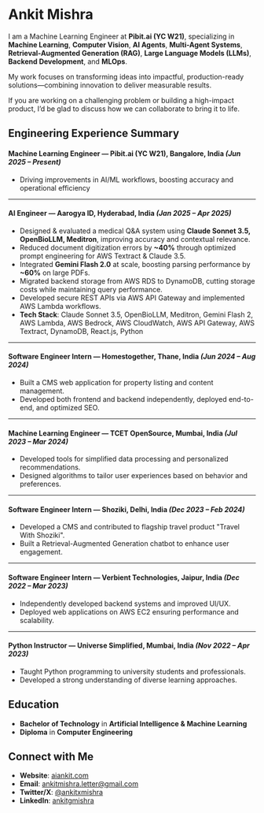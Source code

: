 # Ankit Mishra

I am a Machine Learning Engineer at **Pibit.ai (YC W21)**, specializing in **Machine Learning**, **Computer Vision**, **AI Agents**, **Multi-Agent Systems**, **Retrieval-Augmented Generation (RAG)**, **Large Language Models (LLMs)**, **Backend Development**, and **MLOps**.

My work focuses on transforming ideas into impactful, production-ready solutions—combining innovation to deliver measurable results.

If you are working on a challenging problem or building a high-impact product, I’d be glad to discuss how we can collaborate to bring it to life.


##  Engineering Experience Summary

#### **Machine Learning Engineer** — Pibit.ai (YC W21), Bangalore, India *(Jun 2025 – Present)*
-  Driving improvements in AI/ML workflows, boosting accuracy and operational efficiency
---

#### **AI Engineer** — Aarogya ID, Hyderabad, India *(Jan 2025 – Apr 2025)*
- Designed & evaluated a medical Q&A system using **Claude Sonnet 3.5, OpenBioLLM, Meditron**, improving accuracy and contextual relevance.
- Reduced document digitization errors by **~40%** through optimized prompt engineering for AWS Textract & Claude 3.5.
- Integrated **Gemini Flash 2.0** at scale, boosting parsing performance by **~60%** on large PDFs.
- Migrated backend storage from AWS RDS to DynamoDB, cutting storage costs while maintaining query performance.
- Developed secure REST APIs via AWS API Gateway and implemented AWS Lambda workflows.
- **Tech Stack**: Claude Sonnet 3.5, OpenBioLLM, Meditron, Gemini Flash 2, AWS Lambda, AWS Bedrock, AWS CloudWatch, AWS API Gateway, AWS Textract, DynamoDB, React.js, Python

---

#### **Software Engineer Intern** — Homestogether, Thane, India *(Jun 2024 – Aug 2024)*
- Built a CMS web application for property listing and content management.
- Developed both frontend and backend independently, deployed end-to-end, and optimized SEO.

---

#### **Machine Learning Engineer** — TCET OpenSource, Mumbai, India *(Jul 2023 – Mar 2024)*
- Developed tools for simplified data processing and personalized recommendations.
- Designed algorithms to tailor user experiences based on behavior and preferences.

---

#### **Software Engineer Intern** — Shoziki, Delhi, India *(Dec 2023 – Feb 2024)*
- Developed a CMS and contributed to flagship travel product "Travel With Shoziki".
- Built a Retrieval-Augmented Generation chatbot to enhance user engagement.

---

#### **Software Engineer Intern** — Verbient Technologies, Jaipur, India *(Dec 2022 – Mar 2023)*
- Independently developed backend systems and improved UI/UX.
- Deployed web applications on AWS EC2 ensuring performance and scalability.

---

#### **Python Instructor** — Universe Simplified, Mumbai, India *(Nov 2022 – Apr 2023)*
- Taught Python programming to university students and professionals.
- Developed a strong understanding of diverse learning approaches.

##  Education
- **Bachelor of Technology** in **Artificial Intelligence & Machine Learning**
- **Diploma** in **Computer Engineering**


## Connect with Me

- **Website**: [aiankit.com](https://aiankit.com/)
- **Email**: [ankitmishra.letter@gmail.com](mailto:ankitmishra.letter@gmail.com)
- **Twitter/X**: [@ankitxmishra](https://twitter.com/ankitxmishra/)
- **LinkedIn**: [ankitgmishra](https://www.linkedin.com/in/ankitgmishra/)



